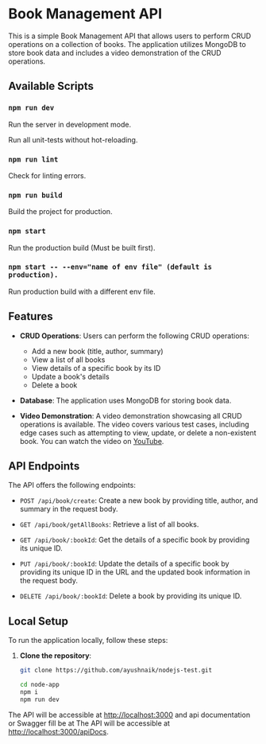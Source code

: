 # Book Management API

This is a simple Book Management API that allows users to perform CRUD operations on a collection of books. The application utilizes MongoDB to store book data and includes a video demonstration of the CRUD operations.

## Available Scripts

### `npm run dev`

Run the server in development mode.

Run all unit-tests without hot-reloading.

### `npm run lint`

Check for linting errors.

### `npm run build`

Build the project for production.

### `npm start`

Run the production build (Must be built first).

### `npm start -- --env="name of env file" (default is production).`

Run production build with a different env file.

## Features

- **CRUD Operations**: Users can perform the following CRUD operations:
  - Add a new book (title, author, summary)
  - View a list of all books
  - View details of a specific book by its ID
  - Update a book's details
  - Delete a book

- **Database**: The application uses MongoDB for storing book data.

- **Video Demonstration**: A video demonstration showcasing all CRUD operations is available. The video covers various test cases, including edge cases such as attempting to view, update, or delete a non-existent book. You can watch the video on [YouTube](https://drive.google.com/file/d/13Q0D4LJ4fkjuiJXGSRPXs6ZyTAJPq_ky/view?usp=drive_link).

## API Endpoints

The API offers the following endpoints:

- `POST /api/book/create`: Create a new book by providing title, author, and summary in the request body.

- `GET /api/book/getAllBooks`: Retrieve a list of all books.

- `GET /api/book/:bookId`: Get the details of a specific book by providing its unique ID.

- `PUT /api/book/:bookId`: Update the details of a specific book by providing its unique ID in the URL and the updated book information in the request body.

- `DELETE /api/book/:bookId`: Delete a book by providing its unique ID.

## Local Setup

To run the application locally, follow these steps:

1. **Clone the repository**:

   ```bash
   git clone https://github.com/ayushnaik/nodejs-test.git

   cd node-app
   npm i
   npm run dev

The API will be accessible at <http://localhost:3000> and api documentation or Swagger fill be at The API will be accessible at <http://localhost:3000/apiDocs>.